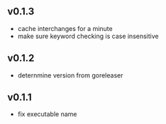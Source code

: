v0.1.3
----------
 * cache interchanges for a minute
 * make sure keyword checking is case insensitive

v0.1.2
----------
 * deternmine version from goreleaser

v0.1.1
----------
 * fix executable name


